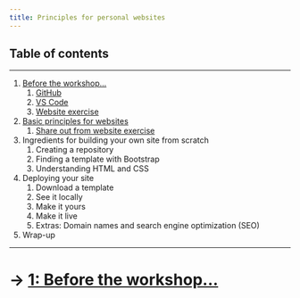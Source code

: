 ```yaml
---
title: Principles for personal websites
---
```


## Table of contents

---

1. [Before the workshop...](BEFORE.md)
    1. [GitHub](BEFORE.md/#create-a-github-account-and-download-github-desktop)
    2. [VS Code](BEFORE.md/#vs-code)
    3. [Website exercise](BEFORE.md/#website-exercise)
2. [Basic principles for websites](PRINCIPLES.md)
    1. [Share out from website exercise](PRINCIPLES.md/#share-out-from-website-exercise)
3. Ingredients for building your own site from scratch
    1. Creating a repository
    2. Finding a template with Bootstrap
    3. Understanding HTML and CSS
4. Deploying your site
    1. Download a template
    2. See it locally
    3. Make it yours
    4. Make it live
    5. Extras: Domain names and search engine optimization (SEO)
5. Wrap-up

---

# &rarr; [1: Before the workshop...](BEFORE.md)